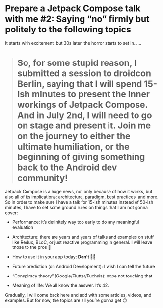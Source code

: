 
# Prepare a Jetpack Compose talk with me #2: Saying “no” firmly but politely to the following topics

It starts with excitement, but 30s later, the horror starts to set in……
> # So, for some stupid reason, I submitted a session to droidcon Berlin, saying that I will spend 15-ish minutes to present the inner workings of Jetpack Compose. And in July 2nd, I will need to go on stage and present it. Join me on the journey to either the ultimate humiliation, or the beginning of giving something back to the Android dev community!

Jetpack Compose is a huge news, not only because of how it works, but also all of its implications: architecture, paradigm, best practices, and more. So in order to make sure I have a talk for 15-ish minutes instead of 50-ish minutes, I have to set some ground rules on things that I am not gonna cover:

* Performance: it’s definitely way too early to do any meaningful evaluation

* Architecture: there are years and years of talks and examples on stuff like Redux, BLoC, or just reactive programming in general. I will leave those to the pros 👋

* How to use it in your app today: **Don’t 🙅‍♀️**

* Future prediction (on Android Development): I wish I can tell the future

* “Conspiracy theory” (Google/Flutter/Fuchsia): nope not touching that

* Meaning of life: We all know the answer. It’s 42.

Gradually, I will come back here and add with some articles, videos, and examples. But for now, the topics are all you’re gonna get 😐
